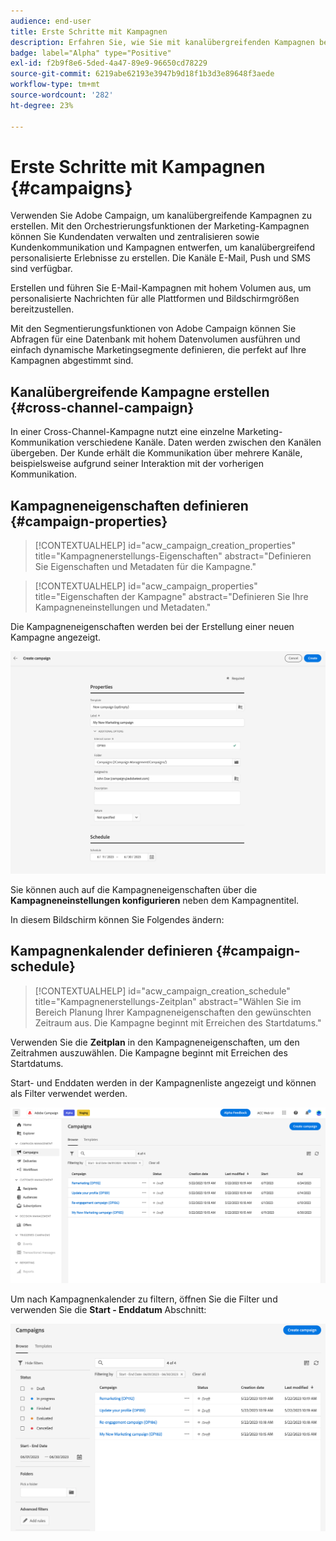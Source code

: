 ```yaml
---
audience: end-user
title: Erste Schritte mit Kampagnen
description: Erfahren Sie, wie Sie mit kanalübergreifenden Kampagnen beginnen
badge: label="Alpha" type="Positive"
exl-id: f2b9f8e6-5ded-4a47-89e9-96650cd78229
source-git-commit: 6219abe62193e3947b9d18f1b3d3e89648f3aede
workflow-type: tm+mt
source-wordcount: '282'
ht-degree: 23%

---
```


# Erste Schritte mit Kampagnen {#campaigns}

Verwenden Sie Adobe Campaign, um kanalübergreifende Kampagnen zu erstellen. Mit den Orchestrierungsfunktionen der Marketing-Kampagnen können Sie Kundendaten verwalten und zentralisieren sowie Kundenkommunikation und Kampagnen entwerfen, um kanalübergreifend personalisierte Erlebnisse zu erstellen. Die Kanäle E-Mail, Push und SMS sind verfügbar.

Erstellen und führen Sie E-Mail-Kampagnen mit hohem Volumen aus, um personalisierte Nachrichten für alle Plattformen und Bildschirmgrößen bereitzustellen.
<!--Measure the effectiveness of your deliveries with detailed reports including thecounts of opens, clicks, forwards, and more.--> Mit den Segmentierungsfunktionen von Adobe Campaign können Sie Abfragen für eine Datenbank mit hohem Datenvolumen ausführen und einfach dynamische Marketingsegmente definieren, die perfekt auf Ihre Kampagnen abgestimmt sind.

## Kanalübergreifende Kampagne erstellen {#cross-channel-campaign}

In einer Cross-Channel-Kampagne nutzt eine einzelne Marketing-Kommunikation verschiedene Kanäle. Daten werden zwischen den Kanälen übergeben. Der Kunde erhält die Kommunikation über mehrere Kanäle, beispielsweise aufgrund seiner Interaktion mit der vorherigen Kommunikation.

## Kampagneneigenschaften definieren {#campaign-properties}

>[!CONTEXTUALHELP]
>id="acw_campaign_creation_properties"
>title="Kampagnenerstellungs-Eigenschaften"
>abstract="Definieren Sie Eigenschaften und Metadaten für die Kampagne."

>[!CONTEXTUALHELP]
>id="acw_campaign_properties"
>title="Eigenschaften der Kampagne"
>abstract="Definieren Sie Ihre Kampagneneinstellungen und Metadaten."

Die Kampagneneigenschaften werden bei der Erstellung einer neuen Kampagne angezeigt.

![Kampagneneigenschaften definieren](assets/campaign-properties.png)

Sie können auch auf die Kampagneneigenschaften über die **Kampagneneinstellungen konfigurieren** neben dem Kampagnentitel.

In diesem Bildschirm können Sie Folgendes ändern:



## Kampagnenkalender definieren {#campaign-schedule}

>[!CONTEXTUALHELP]
>id="acw_campaign_creation_schedule"
>title="Kampagnenerstellungs-Zeitplan"
>abstract="Wählen Sie im Bereich Planung Ihrer Kampagneneigenschaften den gewünschten Zeitraum aus. Die Kampagne beginnt mit Erreichen des Startdatums."

Verwenden Sie die **Zeitplan** in den Kampagneneigenschaften, um den Zeitrahmen auszuwählen. Die Kampagne beginnt mit Erreichen des Startdatums.

Start- und Enddaten werden in der Kampagnenliste angezeigt und können als Filter verwendet werden.

![Liste der Kampagnen](assets/campaign-list.png)

Um nach Kampagnenkalender zu filtern, öffnen Sie die Filter und verwenden Sie die **Start - Enddatum** Abschnitt:

![Liste der Kampagnen](assets/campaign-filter-on-dates.png)

